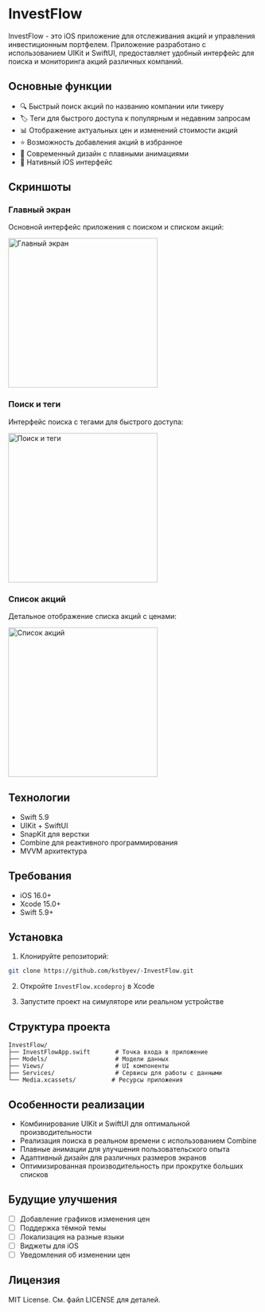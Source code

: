 # InvestFlow

InvestFlow - это iOS приложение для отслеживания акций и управления инвестиционным портфелем. Приложение разработано с использованием UIKit и SwiftUI, предоставляет удобный интерфейс для поиска и мониторинга акций различных компаний.

## Основные функции

- 🔍 Быстрый поиск акций по названию компании или тикеру
- 🏷️ Теги для быстрого доступа к популярным и недавним запросам
- 📊 Отображение актуальных цен и изменений стоимости акций
- ⭐️ Возможность добавления акций в избранное
- 🎨 Современный дизайн с плавными анимациями
- 📱 Нативный iOS интерфейс

## Скриншоты

### Главный экран
Основной интерфейс приложения с поиском и списком акций:

<img src="Screenshots/main_screen.png" width="300" alt="Главный экран">

### Поиск и теги
Интерфейс поиска с тегами для быстрого доступа:

<img src="Screenshots/search_tags.png" width="300" alt="Поиск и теги">

### Список акций
Детальное отображение списка акций с ценами:

<img src="Screenshots/stocks_list.png" width="300" alt="Список акций">

## Технологии

- Swift 5.9
- UIKit + SwiftUI
- SnapKit для верстки
- Combine для реактивного программирования
- MVVM архитектура

## Требования

- iOS 16.0+
- Xcode 15.0+
- Swift 5.9+

## Установка

1. Клонируйте репозиторий:
```bash
git clone https://github.com/kstbyev/-InvestFlow.git
```

2. Откройте `InvestFlow.xcodeproj` в Xcode

3. Запустите проект на симуляторе или реальном устройстве

## Структура проекта

```
InvestFlow/
├── InvestFlowApp.swift       # Точка входа в приложение
├── Models/                   # Модели данных
├── Views/                    # UI компоненты
├── Services/                 # Сервисы для работы с данными
└── Media.xcassets/          # Ресурсы приложения
```

## Особенности реализации

- Комбинирование UIKit и SwiftUI для оптимальной производительности
- Реализация поиска в реальном времени с использованием Combine
- Плавные анимации для улучшения пользовательского опыта
- Адаптивный дизайн для различных размеров экранов
- Оптимизированная производительность при прокрутке больших списков

## Будущие улучшения

- [ ] Добавление графиков изменения цен
- [ ] Поддержка тёмной темы
- [ ] Локализация на разные языки
- [ ] Виджеты для iOS
- [ ] Уведомления об изменении цен

## Лицензия

MIT License. См. файл LICENSE для деталей.

